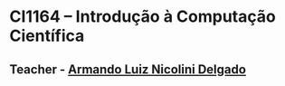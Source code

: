 # CI1164 – Introdução à Computação Científica

## Teacher - [Armando Luiz Nicolini Delgado](https://www.escavador.com/sobre/1467691/armando-luiz-nicolini-delgado)
